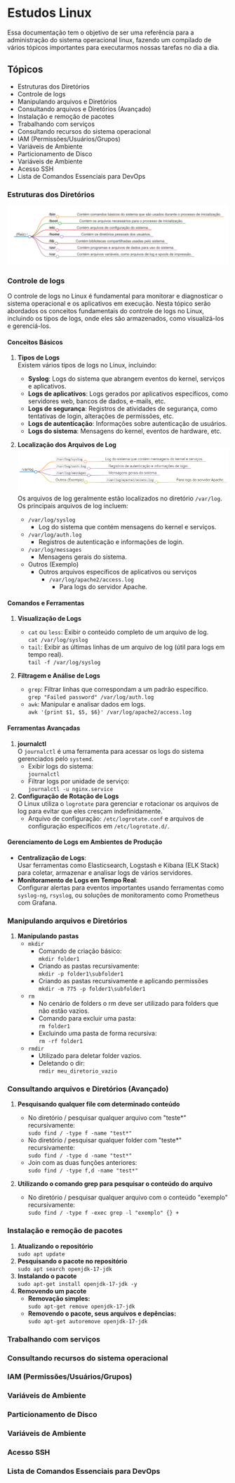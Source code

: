 # **Estudos Linux**
Essa documentação tem o objetivo de ser uma referência para a administração do sistema operacional linux, fazendo um compilado de vários tópicos importantes para executarmos nossas tarefas no dia a dia.

## **Tópicos**
- Estruturas dos Diretórios
- Controle de logs
- Manipulando arquivos e Diretórios
- Consultando arquivos e Diretórios (Avançado)
- Instalação e remoção de pacotes
- Trabalhando com serviços
- Consultando recursos do sistema operacional
- IAM (Permissões/Usuários/Grupos)
- Variáveis de Ambiente
- Particionamento de Disco
- Variáveis de Ambiente
- Acesso SSH
- Lista de Comandos Essenciais para DevOps

### **Estruturas dos Diretórios**
![Mapa Mental Estrutura de Diretórios](./img/markmap-estrutura-dir.png)

### **Controle de logs**
O controle de logs no Linux é fundamental para monitorar e diagnosticar o sistema operacional e os aplicativos em execução. Nesta tópico serão abordados os conceitos fundamentais do controle de logs no Linux, incluindo os tipos de logs, onde eles são armazenados, como visualizá-los e gerenciá-los.

#### **Conceitos Básicos**

1. **Tipos de Logs**<br>
Existem vários tipos de logs no Linux, incluindo:
    - **Syslog**: Logs do sistema que abrangem eventos do kernel, serviços e aplicativos.
    - **Logs de aplicativos**: Logs gerados por aplicativos específicos, como servidores web, bancos de dados, e-mails, etc.
    - **Logs de segurança**: Registros de atividades de segurança, como tentativas de login, alterações de permissões, etc.
    - **Logs de autenticação**: Informações sobre autenticação de usuários.
    - **Logs do sistema**: Mensagens do kernel, eventos de hardware, etc.

2. **Localização dos Arquivos de Log**<br>
![Estrutura de logs](./img/markmap-logs.png)<br>
Os arquivos de log geralmente estão localizados no diretório `/var/log`. Os principais arquivos de log incluem:
    - `/var/log/syslog`
        - Log do sistema que contém mensagens do kernel e serviços.
    - `/var/log/auth.log`
        - Registros de autenticação e informações de login.
    - `/var/log/messages`
        - Mensagens gerais do sistema.
    - Outros (Exemplo)
        - Outros arquivos específicos de aplicativos ou serviços
            - `/var/log/apache2/access.log`
                - Para logs do servidor Apache.

#### **Comandos e Ferramentas**

1. **Visualização de Logs**
    - `cat` ou `less`: Exibir o conteúdo completo de um arquivo de log.<br>
        `cat /var/log/syslog`
    - `tail`: Exibir as últimas linhas de um arquivo de log (útil para logs em tempo real).<br>
        `tail -f /var/log/syslog`

2. **Filtragem e Análise de Logs**
    - `grep`: Filtrar linhas que correspondam a um padrão específico.<br>
        `grep "Failed password" /var/log/auth.log`
    - `awk`: Manipular e analisar dados em logs.<br>
        `awk '{print $1, $5, $6}' /var/log/apache2/access.log`

#### **Ferramentas Avançadas**

1. **journalctl**<br>
O `journalctl` é uma ferramenta para acessar os logs do sistema gerenciados pelo `systemd`.
    - Exibir logs do sistema:<br>
        `journalctl`
    - Filtrar logs por unidade de serviço:<br>
        `journalctl -u nginx.service`
2. **Configuração de Rotação de Logs**<br>
O Linux utiliza o `logrotate` para gerenciar e rotacionar os arquivos de log para evitar que eles cresçam indefinidamente.`
    - Arquivo de configuração: `/etc/logrotate.conf` e arquivos de configuração específicos em `/etc/logrotate.d/`.

#### **Gerenciamento de Logs em Ambientes de Produção**
- **Centralização de Logs**:<br>
    Usar ferramentas como Elasticsearch, Logstash e Kibana (ELK Stack) para coletar, armazenar e analisar logs de vários servidores.
- **Monitoramento de Logs em Tempo Real**:<br> 
    Configurar alertas para eventos importantes usando ferramentas como `syslog-ng`, `rsyslog`, ou soluções de monitoramento como Prometheus com Grafana.

### Manipulando arquivos e Diretórios
1. **Manipulando pastas**
    - `mkdir`<br>
        - Comando de criação básico:<br>
            `mkdir folder1`<br>
        - Criando as pastas recursivamente:<br>
            `mkdir -p folder1\subfolder1`<br>
        - Criando as pastas recursivamente e aplicando permissões<br>
            `mkdir -m 775 -p folder1\subfolder1`<br>
    - `rm`<br>
        - No cenário de folders o rm deve ser utilizado para folders que não estão vazios.<br>
        - Comando para excluir uma pasta:<br>
            `rm folder1`
        - Excluindo uma pasta de forma recursiva:<br>
            `rm -rf folder1`
    - `rmdir`<br>
        - Utilizado para deletar folder vazios.<br>
        - Deletando o dir:<br>
            `rmdir meu_diretorio_vazio`

### Consultando arquivos e Diretórios (Avançado)
1. **Pesquisando qualquer file com determinado conteúdo**
    - No diretório / pesquisar qualquer arquivo com "teste*" recursivamente:<br>
        `sudo find / -type f -name "test*"`<br>
    - No diretório / pesquisar qualquer folder com "teste*" recursivamente:<br>
        `sudo find / -type d -name "test*"`<br>
    - Join com as duas funções anteriores:<br>
        `sudo find / -type f,d -name "test*"`<br>

2. **Utilizando o comando grep para pesquisar o conteúdo do arquivo**
    - No diretório / pesquisar qualquer arquivo com o conteúdo "exemplo" recursivamente:<br>
        `sudo find / -type f -exec grep -l "exemplo" {} +`

### Instalação e remoção de pacotes
1. **Atualizando o repositório**<br>
    `sudo apt update`
2. **Pesquisando o pacote no repositório**<br>
    `sudo apt search openjdk-17-jdk`
3. **Instalando o pacote**<br>
    `sudo apt-get install openjdk-17-jdk -y`
4. **Removendo um pacote**
    - **Removação simples:**<br>
        `sudo apt-get remove openjdk-17-jdk`
    - **Removendo o pacote, seus arquivos e depências:**<br>
        `sudo apt-get autoremove openjdk-17-jdk`

### Trabalhando com serviços
### Consultando recursos do sistema operacional
### IAM (Permissões/Usuários/Grupos)
### Variáveis de Ambiente
### Particionamento de Disco
### Variáveis de Ambiente
### Acesso SSH
### Lista de Comandos Essenciais para DevOps


